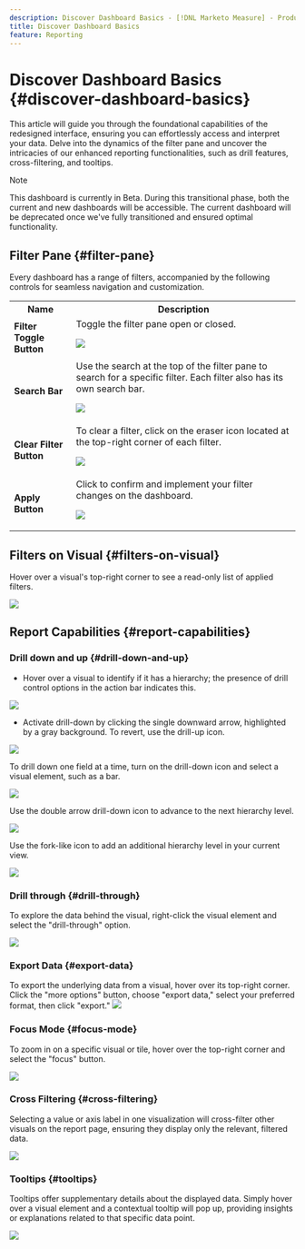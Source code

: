 ```yaml
---
description: Discover Dashboard Basics - [!DNL Marketo Measure] - Product
title: Discover Dashboard Basics
feature: Reporting
---
```

# Discover Dashboard Basics {#discover-dashboard-basics}

This article will guide you through the foundational capabilities of the redesigned interface, ensuring you can effortlessly access and interpret your data. Delve into the dynamics of the filter pane and uncover the intricacies of our enhanced reporting functionalities, such as drill features, cross-filtering, and tooltips.

>[!NOTE]
>
>This dashboard is currently in Beta. During this transitional phase, both the current and new dashboards will be accessible. The current dashboard will be deprecated once we've fully transitioned and ensured optimal functionality.

## Filter Pane {#filter-pane}

Every dashboard has a range of filters, accompanied by the following controls for seamless navigation and customization.

<table style="table-layout:auto"> 
 <tbody> 
  <tr> 
   <th>Name</th> 
   <th>Description</th>
  </tr> 
  <tr> 
   <td><b>Filter Toggle Button</b></td>
   <td>Toggle the filter pane open or closed.
   <p><img src="assets/discover-dashboard-basics-1.png"></td>
  </tr>
  <tr> 
   <td><b>Search Bar</b></td>
   <td>Use the search at the top of the filter pane to search for a specific filter. Each filter also has its own search bar.
   <p><img src="assets/discover-dashboard-basics-2.png"></td>
  </tr>
   <tr> 
   <td><b>Clear Filter Button</b></td>
   <td>To clear a filter, click on the eraser icon located at the top-right corner of each filter.
   <p><img src="assets/discover-dashboard-basics-3.png"></td>
  </tr>
  <tr> 
   <td><b>Apply Button</b></td>
   <td>Click to confirm and implement your filter changes on the dashboard.
   <p><img src="assets/discover-dashboard-basics-3a.png"></td>
  </tr>
 </tbody> 
</table>

## Filters on Visual {#filters-on-visual}

Hover over a visual's top-right corner to see a read-only list of applied filters.

![](assets/discover-dashboard-basics-3b.png)

## Report Capabilities {#report-capabilities}

### Drill down and up {#drill-down-and-up}

* Hover over a visual to identify if it has a hierarchy; the presence of drill control options in the action bar indicates this.

![](assets/discover-dashboard-basics-4.png)

* Activate drill-down by clicking the single downward arrow, highlighted by a gray background. To revert, use the drill-up icon.

![](assets/discover-dashboard-basics-5.png)

To drill down one field at a time, turn on the drill-down icon and select a visual element, such as a bar.

![](assets/discover-dashboard-basics-6.gif)

Use the double arrow drill-down icon to advance to the next hierarchy level.

![](assets/discover-dashboard-basics-7.gif)

Use the fork-like icon to add an additional hierarchy level in your current view.

![](assets/discover-dashboard-basics-8.gif)

### Drill through {#drill-through}

To explore the data behind the visual, right-click the visual element and select the "drill-through" option.

![](assets/discover-dashboard-basics-9.gif)

### Export Data {#export-data}

To export the underlying data from a visual, hover over its top-right corner. Click the "more options" button, choose "export data," select your preferred format, then click "export."
![](assets/discover-dashboard-basics-10.gif)

### Focus Mode {#focus-mode}

To zoom in on a specific visual or tile, hover over the top-right corner and select the "focus" button.

![](assets/discover-dashboard-basics-11.gif)

### Cross Filtering {#cross-filtering}

Selecting a value or axis label in one visualization will cross-filter other visuals on the report page, ensuring they display only the relevant, filtered data.

![](assets/discover-dashboard-basics-12.gif)

### Tooltips {#tooltips}

Tooltips offer supplementary details about the displayed data. Simply hover over a visual element and a contextual tooltip will pop up, providing insights or explanations related to that specific data point.

![](assets/discover-dashboard-basics-13.gif)
